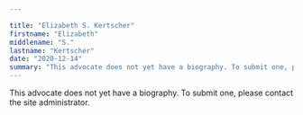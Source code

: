 ```yaml
---

title: "Elizabeth S. Kertscher"
firstname: "Elizabeth"
middlename: "S."
lastname: "Kertscher"
date: "2020-12-14"
summary: "This advocate does not yet have a biography. To submit one, please contact the site administrator."
---
```

This advocate does not yet have a biography. To submit one, please contact the site administrator.

